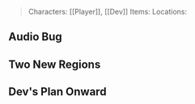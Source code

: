 > Characters: [[Player]], [[Dev]]
> Items: 
> Locations: 

## Audio Bug

## Two New Regions

## Dev's Plan Onward